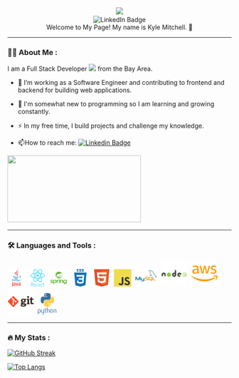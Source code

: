 
<!-- header -->
<div id="header" align="center" >
  <img src="https://media.tenor.com/dHk-LfzHrtwAAAAi/linux-computer.gif" width="100"/>
</div>

<div id="badges" align="center">
  <img src="https://img.shields.io/badge/LinkedIn-blue?style=for-the-badge&logo=linkedin&logoColor=white" alt="LinkedIn Badge"/>
  
</div>

<div align="center">
  Welcome to My Page! My name is Kyle Mitchell. 👋
</div>

---
<!-- about me -->
### :technologist: About Me :
I am a Full Stack Developer <img src="https://media.giphy.com/media/WUlplcMpOCEmTGBtBW/giphy.gif" width="30"> from the Bay Area.

- :telescope: I’m working as a Software Engineer and contributing to frontend and backend for building web applications.

- :seedling: I'm somewhat new to programming so I am learning and growing constantly.

- :zap: In my free time, I build projects and challenge my knowledge.

- :mailbox:How to reach me: [![Linkedin Badge](https://img.shields.io/badge/-KyleMitchell-blue?style=flat&logo=Linkedin&logoColor=white)](https://www.linkedin.com/in/kyle-the-coder/)


<div>
  <img src="https://cdn.pixabay.com/animation/2022/09/07/08/55/08-55-43-_512.gif" width="300" height="150"/>
</div>

---

### :hammer_and_wrench: Languages and Tools :


<div>
  <img src="https://github.com/devicons/devicon/blob/master/icons/java/java-original-wordmark.svg" title="Java" alt="Java" width="40" height="40"/>&nbsp;
  <img src="https://github.com/devicons/devicon/blob/master/icons/react/react-original-wordmark.svg" title="React" alt="React" width="40" height="40"/>&nbsp;
  <img src="https://github.com/devicons/devicon/blob/master/icons/spring/spring-original-wordmark.svg" title="Spring" alt="Spring" width="40" height="40"/>&nbsp;
  <img src="https://github.com/devicons/devicon/blob/master/icons/css3/css3-plain-wordmark.svg"  title="CSS3" alt="CSS" width="40" height="40"/>&nbsp;
  <img src="https://github.com/devicons/devicon/blob/master/icons/html5/html5-original.svg" title="HTML5" alt="HTML" width="40" height="40"/>&nbsp;
  <img src="https://github.com/devicons/devicon/blob/master/icons/javascript/javascript-original.svg" title="JavaScript" alt="JavaScript" width="40" height="40"/>&nbsp;
  <img src="https://github.com/devicons/devicon/blob/master/icons/mysql/mysql-original-wordmark.svg" title="MySQL"  alt="MySQL" width="50" height="50"/>&nbsp;
  <img src="https://github.com/devicons/devicon/blob/master/icons/nodejs/nodejs-original-wordmark.svg" title="NodeJS" alt="NodeJS" width="60" height="60"/>&nbsp;
  <img src="https://github.com/devicons/devicon/blob/master/icons/amazonwebservices/amazonwebservices-plain-wordmark.svg" title="AWS" alt="AWS" width="60" height="60"/>&nbsp;
  <img src="https://github.com/devicons/devicon/blob/master/icons/git/git-original-wordmark.svg" title="Git" **alt="Git" width="60" height="60"/>
  <img src="https://github.com/devicons/devicon/blob/master/icons/python/python-original-wordmark.svg" title="Python" **alt="Python" width="50" height="50"/>
</div>

---

### :fire: My Stats :

[![GitHub Streak](http://github-readme-streak-stats.herokuapp.com?user=Kyle-the-coder&theme=dark&background=000000)](https://git.io/streak-stats)


[![Top Langs](https://github-readme-stats.vercel.app/api/top-langs/?username=Kyle-the-coder&layout=compact&theme=vision-friendly-dark)](https://github.com/anuraghazra/github-readme-stats)


<!--

Here are some ideas to get you started:

- 🔭 I’m currently working on work
- 🌱 I’m currently learning ...
- 👯 I’m looking to collaborate on ...
- 🤔 I’m looking for help with ...
- 💬 Ask me about ...
- 📫 How to reach me: ...
- 😄 Pronouns: ...
- ⚡ Fun fact: ...
-->
